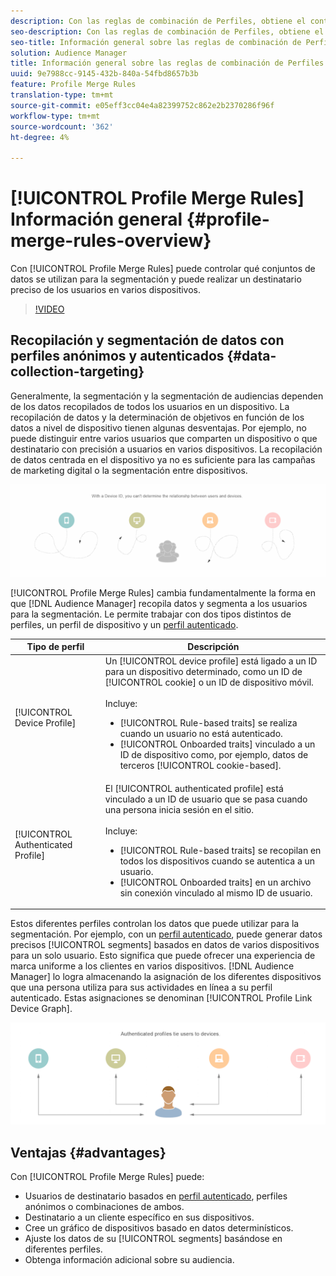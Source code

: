 ```yaml
---
description: Con las reglas de combinación de Perfiles, obtiene el control sobre los conjuntos de datos utilizados para la segmentación y puede realizar el destinatario de una persona con precisión en varios dispositivos.
seo-description: Con las reglas de combinación de Perfiles, obtiene el control sobre los conjuntos de datos utilizados para la segmentación y puede realizar el destinatario de una persona con precisión en varios dispositivos.
seo-title: Información general sobre las reglas de combinación de Perfiles
solution: Audience Manager
title: Información general sobre las reglas de combinación de Perfiles
uuid: 9e7988cc-9145-432b-840a-54fbd8657b3b
feature: Profile Merge Rules
translation-type: tm+mt
source-git-commit: e05eff3cc04e4a82399752c862e2b2370286f96f
workflow-type: tm+mt
source-wordcount: '362'
ht-degree: 4%

---
```



# [!UICONTROL Profile Merge Rules] Información general {#profile-merge-rules-overview}

Con [!UICONTROL Profile Merge Rules] puede controlar qué conjuntos de datos se utilizan para la segmentación y puede realizar un destinatario preciso de los usuarios en varios dispositivos.

>[!VIDEO](https://video.tv.adobe.com/v/28974)

## Recopilación y segmentación de datos con perfiles anónimos y autenticados {#data-collection-targeting}

Generalmente, la segmentación y la segmentación de audiencias dependen de los datos recopilados de todos los usuarios en un dispositivo. La recopilación de datos y la determinación de objetivos en función de los datos a nivel de dispositivo tienen algunas desventajas. Por ejemplo, no puede distinguir entre varios usuarios que comparten un dispositivo o que destinatario con precisión a usuarios en varios dispositivos. La recopilación de datos centrada en el dispositivo ya no es suficiente para las campañas de marketing digital o la segmentación entre dispositivos.

![](assets/unauthenticated2.png)

[!UICONTROL Profile Merge Rules] cambia fundamentalmente la forma en que  [!DNL Audience Manager] recopila datos y segmenta a los usuarios para la segmentación. Le permite trabajar con dos tipos distintos de perfiles, un perfil de dispositivo y un [perfil autenticado](../../reference/visitor-authentication-states.md).

| Tipo de perfil | Descripción |
|---|---|
| [!UICONTROL Device Profile] | Un [!UICONTROL device profile] está ligado a un ID para un dispositivo determinado, como un ID de [!UICONTROL cookie] o un ID de dispositivo móvil.<br><br> Incluye:<ul><li>[!UICONTROL Rule-based traits] se realiza cuando un usuario no está autenticado.</li><li>[!UICONTROL Onboarded traits] vinculado a un ID de dispositivo como, por ejemplo, datos de terceros  [!UICONTROL cookie-based].</li></ul> |
| [!UICONTROL Authenticated Profile] | El [!UICONTROL authenticated profile] está vinculado a un ID de usuario que se pasa cuando una persona inicia sesión en el sitio.<br><br>Incluye:<ul><li>[!UICONTROL Rule-based traits] se recopilan en todos los dispositivos cuando se autentica a un usuario.</li><li>[!UICONTROL Onboarded traits] en un archivo sin conexión vinculado al mismo ID de usuario.</li></ul> |

Estos diferentes perfiles controlan los datos que puede utilizar para la segmentación. Por ejemplo, con un [perfil autenticado](../../reference/visitor-authentication-states.md), puede generar datos precisos [!UICONTROL segments] basados en datos de varios dispositivos para un solo usuario. Esto significa que puede ofrecer una experiencia de marca uniforme a los clientes en varios dispositivos. [!DNL Audience Manager] lo logra almacenando la asignación de los diferentes dispositivos que una persona utiliza para sus actividades en línea a su perfil [ ](../../reference/visitor-authentication-states.md)autenticado. Estas asignaciones se denominan [!UICONTROL Profile Link Device Graph].

![](assets/authenticated2.png)

## Ventajas {#advantages}

Con [!UICONTROL Profile Merge Rules] puede:

* Usuarios de destinatario basados en [perfil autenticado](../../reference/visitor-authentication-states.md), perfiles anónimos o combinaciones de ambos.
* Destinatario a un cliente específico en sus dispositivos.
* Cree un gráfico de dispositivos basado en datos determinísticos.
* Ajuste los datos de su [!UICONTROL segments] basándose en diferentes perfiles.
* Obtenga información adicional sobre su audiencia.
